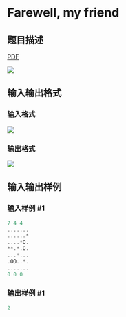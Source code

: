 # Farewell, my friend

## 题目描述

[problemUrl]: https://uva.onlinejudge.org/index.php?option=com_onlinejudge&Itemid=8&category=13&page=show_problem&problem=1060

[PDF](https://uva.onlinejudge.org/external/101/p10119.pdf)

![](https://cdn.luogu.com.cn/upload/vjudge_pic/UVA10119/137c4372062f3ee05305750b68d22279d863b9eb.png)

## 输入输出格式

### 输入格式

![](https://cdn.luogu.com.cn/upload/vjudge_pic/UVA10119/842fa30da30a50a668701bd81473e56f6f5f7252.png)

### 输出格式

![](https://cdn.luogu.com.cn/upload/vjudge_pic/UVA10119/6ee2e990f0cb623ef9dbed22663649d046bf34a3.png)

## 输入输出样例

### 输入样例 #1

```cpp
7 4 4
.......
......*
....*O.
**.*.O.
...*...
.OO..*.
.......
0 0 0
```


### 输出样例 #1

```cpp
2
```


